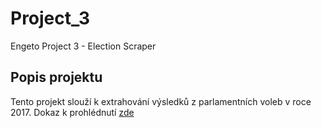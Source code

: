 # Project_3
Engeto Project 3 - Election Scraper

## Popis projektu

Tento projekt slouží k extrahování výsledků z parlamentních voleb v roce 2017. Dokaz k prohlédnutí [zde](https://www.volby.cz/pls/ps2017nss/ps3?xjazyk=CZ)
